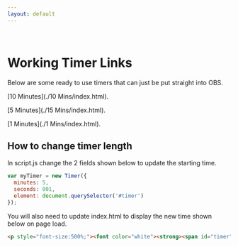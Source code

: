 ```yaml
---
layout: default
---
```

‎
# Working Timer Links
Below are some ready to use timers that can just be put straight into OBS. 

[10 Minutes](./10 Mins/index.html).

[5 Minutes](./15 Mins/index.html).

[1 Minutes](./1 Mins/index.html).

## How to change timer length

In script.js change the 2 fields shown below to update the starting time.

```js
var myTimer = new Timer({
  minutes: 5,
  seconds: 001,
  element: document.querySelector('#timer')
});
```
You will also need to update index.html to display the new time shown below on page load. 

```html
<p style="font-size:500%;"><font color="white"><strong><span id="timer">10:00</span></strong></p>
```
